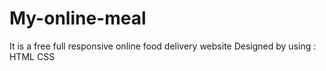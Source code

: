 # My-online-meal
It is a free full responsive online food delivery website
Designed by using :
  HTML
  CSS
